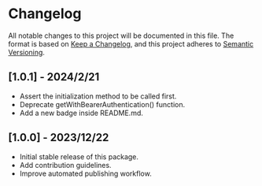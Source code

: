 # Changelog
All notable changes to this project will be documented in this file.
The format is based on [Keep a Changelog](https://keepachangelog.com/en/1.1.0),
and this project adheres to [Semantic Versioning](https://semver.org/spec/v2.0.0.html).

## [1.0.1] - 2024/2/21

- Assert the initialization method to be called first.
- Deprecate getWithBearerAuthentication() function.
- Add a new badge inside README.md.

## [1.0.0] - 2023/12/22

- Initial stable release of this package.
- Add contribution guidelines.
- Improve automated publishing workflow.